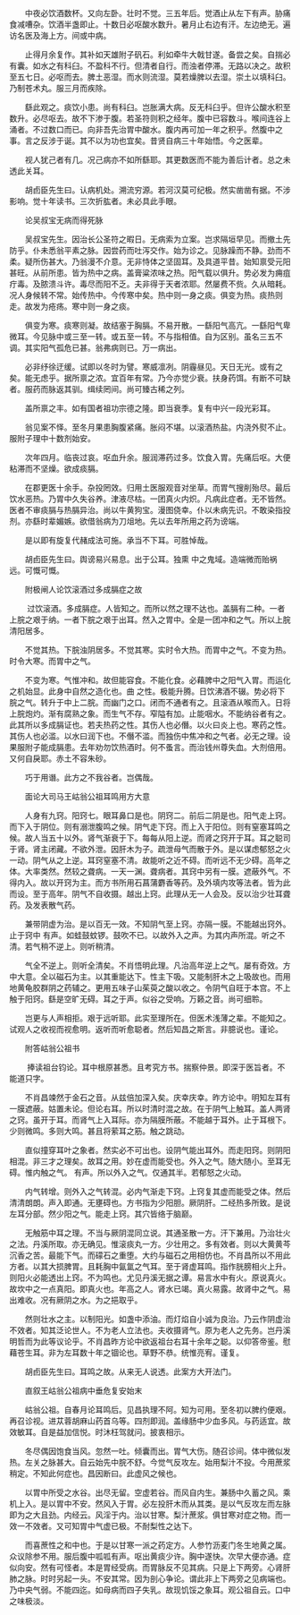<!-- { "loadSidebar": true } -->
　　中夜必饮酒数杯。又向左卧。壮时不觉。三五年后。觉酒止从左下有声。胁痛食减嘈杂。饮酒半盏即止。十数日必呕酸水数升。暑月止右边有汗。左边绝无。遍访名医及海上方。间或中病。

　　止得月余复作。其补如天雄附子矾石。利如牵牛大戟甘遂。备尝之矣。自揣必有囊。如水之有科臼。不盈科不行。但清者自行。而浊者停滞。无路以决之。故积至五七日。必呕而去。脾土恶湿。而水则流湿。莫若燥脾以去湿。崇土以填科臼。乃制苍术丸。服三月而疾除。

　　繇此观之。痰饮小患。尚有科臼。岂胀满大病。反无科臼乎。但许公酸水积至数升。必尽呕去。故不下渗于腹。若圣符则积之经年。腹中已容数斗。喉间连谷上涌者。不过数口而已。向非吾先治胃中酸水。腹内再可加一年之积乎。然腹中之事。言之反涉于诞。其不以为功也宜矣。昔贤自病三十年始悟。今之医辈。

　　视人犹己者有几。况己病亦不如所繇耶。其更数医而不能为善后计者。总之未透此关耳。

　　胡卣臣先生曰。认病机处。溯流穷源。若河汉莫可纪极。然实凿凿有据。不涉影响。觉十年读书。三次折肱者。未必具此手眼。

　　论吴叔宝无病而得死脉

　　吴叔宝先生。因治长公圣符之暇日。无病索为立案。岂求隔垣早见。而撤土先防乎。仆未悉翁平素之脉。因尝药而吐泻交作。始为诊之。见脉躁而不静。劲而不柔。疑所伤甚大。乃翁漫不介意。无非恃体之坚固耳。及具道平昔。始知禀受元阳甚旺。从前所患。皆为热中之病。盖膏粱浓味之热。阳气载以俱升。势必发为痈疽疔毒。及脓溃斗许。毒尽而阳不乏。夫非得于天者浓耶。然屡费不赀。久从暗耗。况人身候转不常。始传热中。今传寒中矣。热中则一身之痰。俱变为热。痰热则走。故发为疮疡。寒中则一身之痰。

　　俱变为寒。痰寒则凝。故结塞于胸膈。不易开散。一繇阳气高亢。一繇阳气卑微耳。今见脉中或三至一转。或五至一转。不与指相值。自为区别。虽名三五不调。其实阳气孤危已甚。翁弗病则已。万一病出。

　　必非纾徐迂缓。试即以冬时为譬。寒威凛冽。阴霾昼见。天日无光。或有之矣。能无虑乎。据所禀之浓。宜百年有常。乃今亦觉少衰。扶身药饵。有断不可缺者。服药而脉返其驯。缉续罔间。尚可臻古稀之列。

　　盖所禀之丰。如有国者祖功宗德之隆。即当衰季。复有中兴一段光彩耳。

　　翁见案不怿。至冬月果患胸腹紧痛。胀闷不堪。以滚酒热盐。内浇外熨不止。服附子理中十数剂始安。

　　次年四月。临丧过哀。呕血升余。服润滞药过多。饮食入胃。先痛后呕。大便粘滞而不坚燥。欲成痰膈。

　　在郡更医十余手。杂投罔效。归用土医服观音对坐草。而胃气搜削殆尽。最后饮水恶热。乃胃中久失谷养。津液尽枯。一团真火内炽。凡病此症者。无不皆然。医者不审痰膈与热膈异治。尚以牛黄狗宝。漫图侥幸。仆以未病先识。不敢染指投剂。亦繇时辈媚嫉。欲借翁病为刀俎地。先以去年所用之药为谤端。

　　是以即有旋复代赭成法可施。承当不下耳。可胜悼哉。

　　胡卣臣先生曰。舆谤易兴易息。出于公耳。独熏 中之鬼域。造端微而贻祸远。可慨可慨。

　　附极闸人论饮滚酒过多成膈症之故

　　 过饮滚酒。多成膈症。人皆知之。而所以然之理不达也。盖膈有二种。一者上脘之艰于纳。一者下脘之艰于出耳。然入之胃中。全是一团冲和之气。所以上脘清阳居多。

　　不觉其热。下脘浊阴居多。不觉其寒。实时令大热。而胃中之气。不变为热。时令大寒。而胃中之气。

　　不变为寒。气惟冲和。故但能容食。不能化食。必藉脾中之阳气入胃。而运化之机始显。此身中自然之造化也。曲 之性。极能升腾。日饮沸酒不辍。势必将下脘之气。转升于中上二脘。而幽门之口。闭而不通者有之。且滚酒从喉而入。日将上脘炮灼。渐有腐熟之象。而生气不存。窄隘有加。止能咽水。不能纳谷者有之。此其所以多成膈证也。若夫热药之性。其伤人也必僭。以火曰炎上也。寒药之性。其伤人也必滥。以水曰润下也。不僭不滥。而独伤中焦冲和之气者。必无之理。设果服附子能成膈患。去年劝勿饮热酒时。何不蚤言。而治钱州尊失血。大剂倍用。又何自戾耶。赤土不容朱砂。

　　巧于用谮。此方之不我谷者。岂偶哉。

　　面论大司马王岵翁公祖耳鸣用方大意

　　人身有九窍。阳窍七。眼耳鼻口是也。阴窍二。前后二阴是也。阳气走上窍。而下入于阴位。则有溺泄腹鸣之候。阴气走下窍。而上入于阳位。则有窒塞耳鸣之候。故人当五十以外。肾气渐衰于下。每每从阳上逆。而肾之窍开于耳。耳之聪司于肾。肾主闭藏。不欲外泄。因肝木为子。疏泄母气而散于外。是以谋虑郁怒之火一动。阴气从之上逆。耳窍窒塞不清。故能听之近不碍。而听远不无少碍。高年之体。大率类然。然较之聋病。一天一渊。聋病者。其窍中另有一膜。遮蔽外气。不得内入。故以开窍为主。而方书所用石菖蒲麝香等药。及外填内攻等法者。皆为此而设。至于高年。阴气不自收摄。越出上窍。此理从无一人会及。反以治少壮耳聋药。及发表散气药。

　　兼带阴虚为治。是以百无一效。不知阴气至上窍。亦隔一膜。不能越出窍外。止于窍中 有声。如蛙鼓蚊锣。鼓吹不已。以故外入之声。为其内声所混。听之不清。若气稍不逆上。则听稍清。

　　气全不逆上。则听全清矣。不肖悟明此理。凡治高年逆上之气。屡有奇效。方中大意。全以磁石为主。以其重能达下。性主下吸。又能制肝木之上吸故也。而用地黄龟胶群阴之药辅之。更用五味子山茱萸之酸以收之。令阴气自旺于本宫。不上触于阳窍。繇是空旷无碍。耳之于声。似谷之受响。万籁之音。尚可细聆。

　　岂更与人声相拒。艰于远听耶。此实至理所在。但医术浅薄之辈。不能知之。试观人之收视而视愈明。返听而听愈聪者。然后知昌之斯言。非臆说也。谨论。

　　附答岵翁公祖书

　　 捧读祖台钧论。耳中根原甚悉。且考究方书。揣察仲景。即深于医旨者。不能道只字。

　　不肖昌竦然于金石之音。从兹倍加深入矣。庆幸庆幸。昨方论中。明知左耳有一膜遮蔽。姑置未论。但论右耳。所以时清时混之故。在于阴气上触耳。盖人两肾之窍。虽开于耳。而肾气上入耳际。亦为隔膜所蔽。不能越于耳外。止于耳根下。少则微鸣。多则大鸣。甚且将萦耳之筋。触之跳动。

　　直似撞穿耳叶之象者。然实必不可出也。设阴气能出耳外。而走阳窍。则阴阳相混。非三才之理矣。故耳之用。妙在虚而能受也。外入之气。随大随小。至耳无碍。惟内触之气。 有声。所以外入之气。仅通其半。若郁怒之火动。

　　内气转增。则外入之气转混。必内气渐走下窍。上窍复其虚而能受之体。然后清清朗朗。声入即通。无壅碍也。方书指为少阳胆。厥阴肝。二经热多所致。是说左耳分部。然少阳之气。能走上窍。其穴皆络于脑巅。

　　无触筋中耳之理。不当与厥阴混同立说。其通圣散一方。汗下兼用。乃治壮火之法。丹溪所取。亦无确见。惟滚痰丸一方。少壮用之。多有效者。则以大黄黄芩沉香之苦。最能下气。而礞石之重堕。大约与磁石之用相仿也。不肖昌所以不用此方者。以其大损脾胃。且耗胸中氤氲之气耳。至于肾虚耳鸣。指作胱膀相火上升。则阳火必能透出上窍。不为鸣也。尤见丹溪无据之谭。易言水中有火。原说真火。故坎中之一点真阳。即真火也。年高之人。肾水已竭。真火易露。故肾中之气。易出难收。况有厥阴之水。为之挹取乎。

　　然则壮水之主。以制阳光。如盏中添油。而灯焰自小诚为良治。乃云作阴虚治不效者。知其泛论世人。不为老人立法也。夫收摄肾气。原为老人之先务。岂丹溪明哲而为此等议论乎。不肖昌昨方论中欲返祖台右耳十余年之聪。以仰答帝鉴。慰藉苍生耳。非为左耳数十年之锢论也。草野不恭。统惟亮宥。谨复。

　　胡卣臣先生曰。耳鸣之故。从来无人说透。此案方大开法门。

　　直叙王岵翁公祖病中垂危复安始末

　　岵翁公祖。自春月论耳鸣后。见昌执理不阿。知为可用。至冬初以脾约便艰。再召诊视。进苁蓉胡麻山药首乌等。四剂即润。盖缘肠中少血多风。与药适宜。故效敏耳。自是益加信悦。时沐枉驾就问。披衷相示。

　　冬尽偶因饱食当风。忽然一吐。倾囊而出。胃气大伤。随召诊间。体中微似发热。左关之脉甚大。自云始先中脘不舒。今觉气反攻左。始用梨汁不投。今用蔗浆稍定。不知此何症也。昌因断曰。此虚风之候也。

　　以胃中所受之水谷。出尽无留。空虚若谷。而风自内生。兼肠中久蓄之风。乘机上入。是以胃中不安。然风入于胃。必左投肝木而从其类。是以气反攻左而左脉即为之大且劲。内经云。风淫于内。治以甘寒。梨汁蔗浆。俱甘寒对症之物。而一效一不效者。又可知胃中气虚已极。不耐梨性之达下。

　　而喜蔗性之和中也。于是以甘寒一派之药定方。人参竹沥麦门冬生地黄之属。众议除参不用。服后腹中呱呱有声。呕出黄痰少许。胸中遂快。次早大便亦通。症似向安。然有可怪者。本是胃经受病。而胃脉反不见其病。只是上下两旁。心肾肝肺之脉。时时另起一头。不安其常。因为剖心争论。谓此非上下两旁之见病端也。乃中央气弱。不能四迄。如母病而四子失乳。故现饥馁之象耳。观公祖自云。口中之味极淡。

